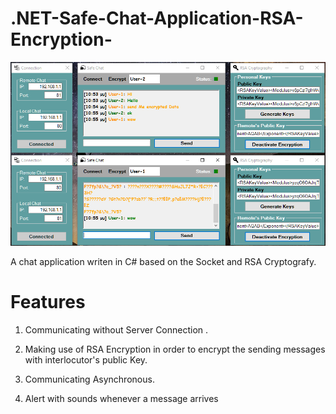 # .NET-Safe-Chat-Application-RSA-Encryption-

![alt tag](https://raw.githubusercontent.com/Obrelix/.NET-Safe-Chat-Application-RSA-Encryption-/master/images/SamplePicture3.PNG)


A chat application writen in C# based on the Socket and RSA  Cryptografy.

# Features

1) Communicating without Server Connection .

2) Making use of RSA Encryption in order to encrypt the sending messages with interlocutor's public Key.

3) Communicating Asynchronous.

4) Alert with sounds whenever a message arrives 
